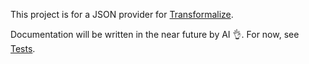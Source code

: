 ﻿This project is for a JSON provider for [Transformalize](https://github.com/dalenewman/Transformalize).

Documentation will be written in the near future by AI 👌.  For now, see [Tests](src/Test).

